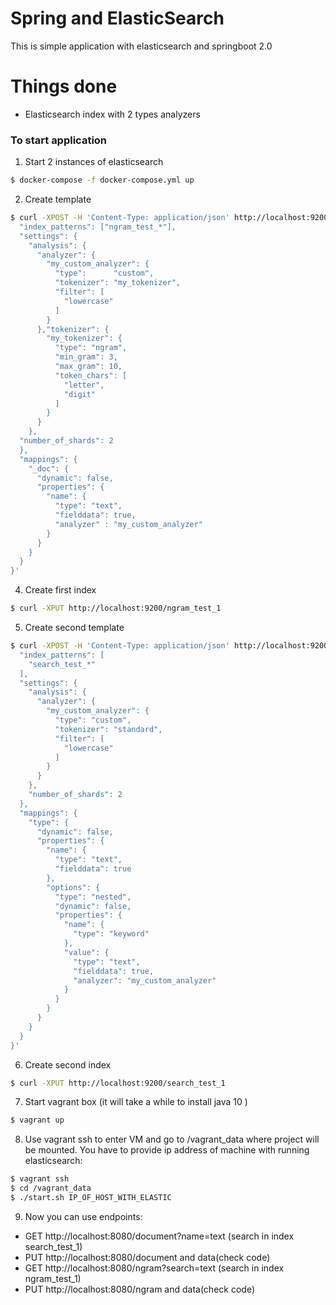 # Spring and ElasticSearch
This is simple application with elasticsearch and springboot 2.0

# Things done

  - Elasticsearch index with 2 types analyzers

### To start application

1. Start 2 instances of elasticsearch
```sh
$ docker-compose -f docker-compose.yml up
```

2. Create template
```sh
$ curl -XPOST -H 'Content-Type: application/json' http://localhost:9200/_template/template_name -d '{
  "index_patterns": ["ngram_test_*"],
  "settings": {
    "analysis": {
      "analyzer": {
        "my_custom_analyzer": {
          "type":      "custom",
          "tokenizer": "my_tokenizer",
          "filter": [
            "lowercase"
          ]
        }
      },"tokenizer": {
        "my_tokenizer": {
          "type": "ngram",
          "min_gram": 3,
          "max_gram": 10,
          "token_chars": [
            "letter",
            "digit"
          ]
        }
      }
	},
  "number_of_shards": 2
  },
  "mappings": {
    "_doc": {
      "dynamic": false,
      "properties": {
        "name": {
          "type": "text",
          "fielddata": true,
          "analyzer" : "my_custom_analyzer"
        }
      }
    }
  }
}'
```

4. Create first index
```sh
$ curl -XPUT http://localhost:9200/ngram_test_1
```

5. Create second template
```sh
$ curl -XPOST -H 'Content-Type: application/json' http://localhost:9200/_template/template_name -d '{
  "index_patterns": [
    "search_test_*"
  ],
  "settings": {
    "analysis": {
      "analyzer": {
        "my_custom_analyzer": {
          "type": "custom",
          "tokenizer": "standard",
          "filter": [
            "lowercase"
          ]
        }
      }
    },
    "number_of_shards": 2
  },
  "mappings": {
    "type": {
      "dynamic": false,
      "properties": {
        "name": {
          "type": "text",
          "fielddata": true
        },
        "options": {
          "type": "nested",
          "dynamic": false,
          "properties": {
            "name": {
              "type": "keyword"
            },
            "value": {
              "type": "text",
              "fielddata": true,
              "analyzer": "my_custom_analyzer"
            }
          }
        }
      }
    }
  }
}'
```
6. Create second index
```sh
$ curl -XPUT http://localhost:9200/search_test_1
```
7. Start vagrant box (it will take a while to install java 10 )
```sh
$ vagrant up
```
8. Use vagrant ssh to enter VM and go to /vagrant_data where project will be mounted. You have to provide ip address of machine with running elasticsearch:

```sh
$ vagrant ssh
$ cd /vagrant_data
$ ./start.sh IP_OF_HOST_WITH_ELASTIC
```
9. Now you can use endpoints:
- GET http://localhost:8080/document?name=text (search in index search_test_1)
- PUT http://localhost:8080/document and data(check code)
- GET http://localhost:8080/ngram?search=text (search in index ngram_test_1)
- PUT http://localhost:8080/ngram and data(check code)


